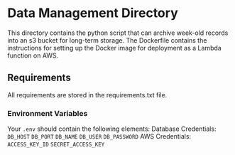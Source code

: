 # Data Management Directory

This directory contains the python script that can archive week-old records into an s3 bucket for long-term storage.
The Dockerfile contains the instructions for setting up the Docker image for deployment as a Lambda function on AWS.

## Requirements
All requirements are stored in the requirements.txt file.

### Environment Variables
Your `.env` should contain the following elements:
Database Credentials:
`DB_HOST`
`DB_PORT`
`DB_NAME`
`DB_USER`
`DB_PASSWORD`
AWS Credentials:
`ACCESS_KEY_ID`
`SECRET_ACCESS_KEY`